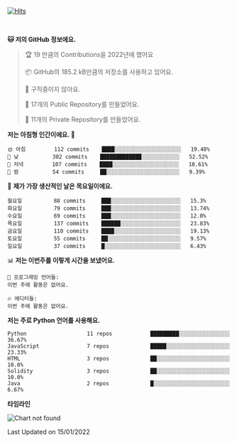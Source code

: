 [![Hits](https://hits.seeyoufarm.com/api/count/incr/badge.svg?url=https%3A%2F%2Fgithub.com%2FSoohan-Park&count_bg=%23000000&title_bg=%23828282&icon=gradle.svg&icon_color=%23FFFFFF&title=Visited&edge_flat=false)](https://hits.seeyoufarm.com)  

<br/>

<!--START_SECTION:waka-->
**🐱 저의 GitHub 정보에요.** 

> 🏆 19 만큼의 Contributions을 2022년에 했어요
 > 
> 📦 GitHub의 185.2 kB만큼의 저장소를 사용하고 있어요. 
 > 
> 🚫 구직중이지 않아요.
 > 
> 📜 17개의 Public Repository를 만들었어요. 
 > 
> 🔑 11개의 Private Repository를 만들었어요.  
 > 
**저는 아침형 인간이에요. 🐤** 

```text
🌞 아침         112 commits    ████░░░░░░░░░░░░░░░░░░░░░   19.48% 
🌆 낮　         302 commits    █████████████░░░░░░░░░░░░   52.52% 
🌃 저녁         107 commits    ████░░░░░░░░░░░░░░░░░░░░░   18.61% 
🌙 밤　         54 commits     ██░░░░░░░░░░░░░░░░░░░░░░░   9.39%

```
📅 **제가 가장 생산적인 날은 목요일이에요.** 

```text
월요일          88 commits     ███░░░░░░░░░░░░░░░░░░░░░░   15.3% 
화요일          79 commits     ███░░░░░░░░░░░░░░░░░░░░░░   13.74% 
수요일          69 commits     ███░░░░░░░░░░░░░░░░░░░░░░   12.0% 
목요일          137 commits    ██████░░░░░░░░░░░░░░░░░░░   23.83% 
금요일          110 commits    ████░░░░░░░░░░░░░░░░░░░░░   19.13% 
토요일          55 commits     ██░░░░░░░░░░░░░░░░░░░░░░░   9.57% 
일요일          37 commits     █░░░░░░░░░░░░░░░░░░░░░░░░   6.43%

```


📊 **저는 이번주를 이렇게 시간을 보냈어요.** 

```text
💬 프로그래밍 언어들: 
이번 주에 활동은 없어요.

🔥 에디터들: 
이번 주에 활동은 없어요.

```

**저는 주로 Python 언어를 사용해요.** 

```text
Python                   11 repos            █████████░░░░░░░░░░░░░░░░   36.67% 
JavaScript               7 repos             █████░░░░░░░░░░░░░░░░░░░░   23.33% 
HTML                     3 repos             ██░░░░░░░░░░░░░░░░░░░░░░░   10.0% 
Solidity                 3 repos             ██░░░░░░░░░░░░░░░░░░░░░░░   10.0% 
Java                     2 repos             █░░░░░░░░░░░░░░░░░░░░░░░░   6.67%

```


**타임라인**

![Chart not found](https://raw.githubusercontent.com/Soohan-Park/Soohan-Park/master/charts/bar_graph.png) 


 Last Updated on 15/01/2022
<!--END_SECTION:waka-->
